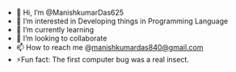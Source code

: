- 👋 Hi, I’m @ManishkumarDas625
- 👀 I’m interested in Developing things in Programming Language
- 🌱 I’m currently learning 
- 💞️ I’m looking to collaborate 
- 📫 How to reach me @manishkumardas840@gmail.com
- ⚡Fun fact: The first computer bug was a real insect.

<!---
ManishkumarDas625/ManishkumarDas625 is a ✨ special ✨ repository because its `README.md` (this file) appears on your GitHub profile.
You can click the Preview link to take a look at your changes.
--->

